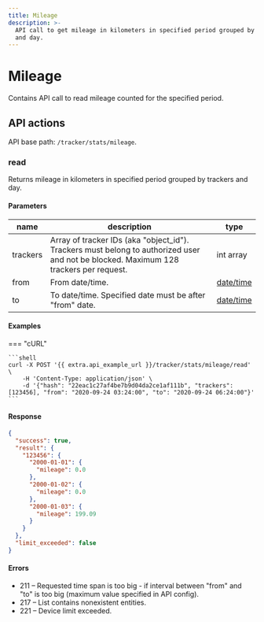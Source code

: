 ```yaml
---
title: Mileage
description: >-
  API call to get mileage in kilometers in specified period grouped by trackers
  and day.
---
```


# Mileage

Contains API call to read mileage counted for the specified period.

## API actions

API base path: `/tracker/stats/mileage`.

### read

Returns mileage in kilometers in specified period grouped by trackers and day.

#### Parameters

| name     | description                                                                                                                            | type                          |
| -------- | -------------------------------------------------------------------------------------------------------------------------------------- | ----------------------------- |
| trackers | Array of tracker IDs (aka "object\_id"). Trackers must belong to authorized user and not be blocked. Maximum 128 trackers per request. | int array                     |
| from     | From date/time.                                                                                                                        | [date/time](broken-reference) |
| to       | To date/time. Specified date must be after "from" date.                                                                                | [date/time](broken-reference) |

#### Examples

\=== "cURL"

````
```shell
curl -X POST '{{ extra.api_example_url }}/tracker/stats/mileage/read' \
    -H 'Content-Type: application/json' \
    -d '{"hash": "22eac1c27af4be7b9d04da2ce1af111b", "trackers": [123456], "from": "2020-09-24 03:24:00", "to": "2020-09-24 06:24:00"}'
```
````

#### Response

```json
{
  "success": true,
  "result": {
    "123456": {
      "2000-01-01": {
        "mileage": 0.0
      },
      "2000-01-02": {
        "mileage": 0.0
      },
      "2000-01-03": {
        "mileage": 199.09
      }
    }
  },
  "limit_exceeded": false
}
```

#### Errors

* 211 – Requested time span is too big - if interval between "from" and "to" is too big (maximum value specified in API config).
* 217 – List contains nonexistent entities.
* 221 – Device limit exceeded.
